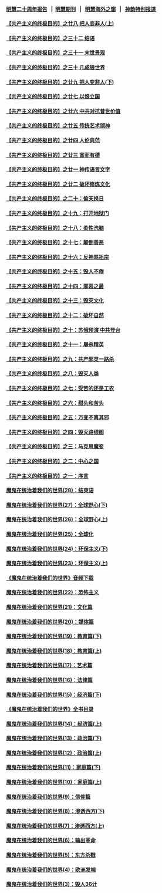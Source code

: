 #### [明慧二十周年报告](https://github.com/gfw-breaker/mh-reports/blob/master/README.md?t=07191801) &nbsp;&nbsp;|&nbsp;&nbsp;[明慧期刊](https://github.com/gfw-breaker/mh-qikan) &nbsp;&nbsp;|&nbsp;&nbsp; [明慧海外之窗](https://github.com/gfw-breaker/mh-news/blob/master/README.md?t=07191801) &nbsp;&nbsp;|&nbsp;&nbsp; [神韵特别报道](https://github.com/gfw-breaker/mh-news/blob/master/shenyun.md?t=07191801) 

#### [【共产主义的终极目的】之廿八 把人变非人(上)](../pages/nsc422/n11340492.md?t=07191801) 

#### [【共产主义的终极目的】之三十二 结语](../pages/nsc422/n11360535.md?t=07191801) 

#### [【共产主义的终极目的】之三十一 末世景观](../pages/nsc422/n11351129.md?t=07191801) 

#### [【共产主义的终极目的】之三十 几成狼世界](../pages/nsc422/n11348280.md?t=07191801) 

#### [【共产主义的终极目的】之廿九 把人变非人(下)](../pages/nsc422/n11344140.md?t=07191801) 

#### [【共产主义的终极目的】之廿七 以恨立国](../pages/nsc422/n11336944.md?t=07191801) 

#### [【共产主义的终极目的】之廿六 中共对抗普世价值](../pages/nsc422/n11324785.md?t=07191801) 

#### [【共产主义的终极目的】之廿五 传统艺术颂神](../pages/nsc422/n11296396.md?t=07191801) 

#### [【共产主义的终极目的】之廿四 人伦典范](../pages/nsc422/n11296397.md?t=07191801) 

#### [【共产主义的终极目的】之廿三 富而有德](../pages/nsc422/n11283598.md?t=07191801) 

#### [【共产主义的终极目的】之廿一 神传语言文字](../pages/nsc422/n11263265.md?t=07191801) 

#### [【共产主义的终极目的】之廿二 破坏修炼文化](../pages/nsc422/n11245728.md?t=07191801) 

#### [【共产主义的终极目的】之二十：偷天换日](../pages/nsc422/n11238846.md?t=07191801) 

#### [【共产主义的终极目的】之十九：打开地狱门](../pages/nsc422/n11206376.md?t=07191801) 

#### [【共产主义的终极目的】之十八：柔性洗脑](../pages/nsc422/n11199994.md?t=07191801) 

#### [【共产主义的终极目的】之十七：颠倒善恶](../pages/nsc422/n11179782.md?t=07191801) 

#### [【共产主义的终极目的】之十六：反神骂祖宗](../pages/nsc422/n11166798.md?t=07191801) 

#### [【共产主义的终极目的】之十五：毁人不倦](../pages/nsc422/n11166792.md?t=07191801) 

#### [【共产主义的终极目的】之十四：邪恶之最](../pages/nsc422/n11150249.md?t=07191801) 

#### [【共产主义的终极目的】之十三：毁灭文化](../pages/nsc422/n11135227.md?t=07191801) 

#### [【共产主义的终极目的】之十二：破坏自然](../pages/nsc422/n11135214.md?t=07191801) 

#### [【共产主义的终极目的】之十：苏俄预演 中共登台](../pages/nsc422/n11118424.md?t=07191801) 

#### [【共产主义的终极目的】之十一：屠杀精英](../pages/nsc422/n11118442.md?t=07191801) 

#### [【共产主义的终极目的】之九：共产邪灵一路杀](../pages/nsc422/n11114139.md?t=07191801) 

#### [【共产主义的终极目的】之八：毁灭人类](../pages/nsc422/n11108503.md?t=07191801) 

#### [【共产主义的终极目的】之七：受苦的还是工农](../pages/nsc422/n11101809.md?t=07191801) 

#### [【共产主义的终极目的】之六：甜头和苦头](../pages/nsc422/n11096971.md?t=07191801) 

#### [【共产主义的终极目的】之五：万变不离其邪](../pages/nsc422/n11091285.md?t=07191801) 

#### [【共产主义的终极目的】之四：毁灭路线图](../pages/nsc422/n11086284.md?t=07191801) 

#### [【共产主义的终极目的】之三：马克思魔变](../pages/nsc422/n11061941.md?t=07191801) 

#### [【共产主义的终极目的】之二：中心之国](../pages/nsc422/n11047728.md?t=07191801) 

#### [【共产主义的终极目的】之一：序言](../pages/nsc422/n11086077.md?t=07191801) 

#### [魔鬼在统治着我们的世界(28)：结束语](../pages/nsc422/n10936246.md?t=07191801) 

#### [魔鬼在统治着我们的世界(27)：全球野心(下)](../pages/nsc422/n10928319.md?t=07191801) 

#### [魔鬼在统治着我们的世界(26)：全球野心(上)](../pages/nsc422/n10900318.md?t=07191801) 

#### [魔鬼在统治着我们的世界(25)：全球化](../pages/nsc422/n10788205.md?t=07191801) 

#### [魔鬼在统治着我们的世界(24)：环保主义(下)](../pages/nsc422/n10695307.md?t=07191801) 

#### [魔鬼在统治着我们的世界(23)：环保主义(上)](../pages/nsc422/n10688613.md?t=07191801) 

#### [《魔鬼在统治着我们的世界》音频下载](../pages/nsc422/n10635553.md?t=07191801) 

#### [魔鬼在统治着我们的世界(22)：恐怖主义](../pages/nsc422/n10614727.md?t=07191801) 

#### [魔鬼在统治着我们的世界(21)：文化篇](../pages/nsc422/n10597706.md?t=07191801) 

#### [魔鬼在统治着我们的世界(20)：媒体篇](../pages/nsc422/n10586579.md?t=07191801) 

#### [魔鬼在统治着我们的世界(19)：教育篇(下)](../pages/nsc422/n10564808.md?t=07191801) 

#### [魔鬼在统治着我们的世界(18)：教育篇(上)](../pages/nsc422/n10526970.md?t=07191801) 

#### [魔鬼在统治着我们的世界(17)：艺术篇](../pages/nsc422/n10499093.md?t=07191801) 

#### [魔鬼在统治着我们的世界(16)：法律篇](../pages/nsc422/n10485969.md?t=07191801) 

#### [魔鬼在统治着我们的世界(15)：经济篇(下)](../pages/nsc422/n10469975.md?t=07191801) 

#### [《魔鬼在统治着我们的世界》全书目录](../pages/nsc422/n10464261.md?t=07191801) 

#### [魔鬼在统治着我们的世界(14)：经济篇(上)](../pages/nsc422/n10457370.md?t=07191801) 

#### [魔鬼在统治着我们的世界(13)：政治篇(下)](../pages/nsc422/n10448270.md?t=07191801) 

#### [魔鬼在统治着我们的世界(12)：政治篇(上)](../pages/nsc422/n10444576.md?t=07191801) 

#### [魔鬼在统治着我们的世界(11)：家庭篇(下)](../pages/nsc422/n10440961.md?t=07191801) 

#### [魔鬼在统治着我们的世界(10)：家庭篇(上)](../pages/nsc422/n10435448.md?t=07191801) 

#### [魔鬼在统治着我们的世界(9)：信仰篇](../pages/nsc422/n10432159.md?t=07191801) 

#### [魔鬼在统治着我们的世界(8)：渗透西方(下)](../pages/nsc422/n10429603.md?t=07191801) 

#### [魔鬼在统治着我们的世界(7)：渗透西方(上)](../pages/nsc422/n10426013.md?t=07191801) 

#### [魔鬼在统治着我们的世界(6)：输出革命](../pages/nsc422/n10421536.md?t=07191801) 

#### [魔鬼在统治着我们的世界(5)：东方杀戮](../pages/nsc422/n10417707.md?t=07191801) 

#### [魔鬼在统治着我们的世界(4)：欧洲发端](../pages/nsc422/n10414890.md?t=07191801) 

#### [魔鬼在统治着我们的世界(3)：毁人36计](../pages/nsc422/n10411583.md?t=07191801) 

